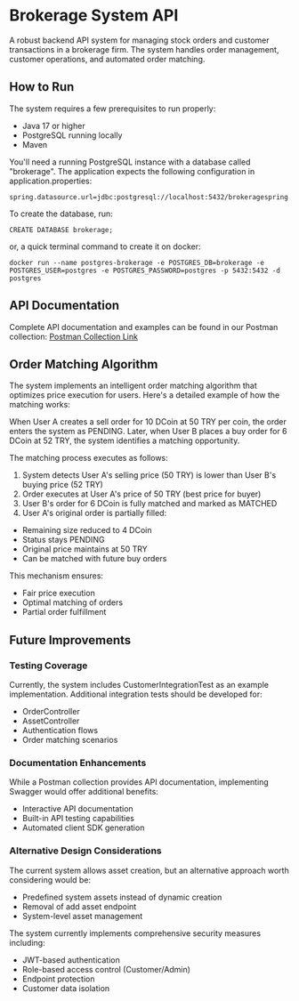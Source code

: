 # Brokerage System API

A robust backend API system for managing stock orders and customer transactions in a brokerage firm. The system handles order management, customer operations, and automated order matching.

## How to Run

The system requires a few prerequisites to run properly:

- Java 17 or higher
- PostgreSQL running locally
- Maven

You'll need a running PostgreSQL instance with a database called "brokerage". The application expects the following configuration in application.properties:

```
spring.datasource.url=jdbc:postgresql://localhost:5432/brokeragespring.datasource.username=postgresspring.datasource.password=postgres
```

To create the database, run:

```
CREATE DATABASE brokerage;
```

or, a quick terminal command to create it on docker:

```
docker run --name postgres-brokerage -e POSTGRES_DB=brokerage -e POSTGRES_USER=postgres -e POSTGRES_PASSWORD=postgres -p 5432:5432 -d postgres
```


## API Documentation

Complete API documentation and examples can be found in our Postman collection:
[Postman Collection Link](https://lunar-astronaut-666046.postman.co/workspace/Brokerage-API~a3cce0b0-0ca6-4be5-8d97-ed9733b60335/collection/17012533-e1f6ad49-4e82-4dab-8383-6045686e0170?action=share&creator=17012533)<br>

## Order Matching Algorithm

The system implements an intelligent order matching algorithm that optimizes price execution for users. Here's a detailed example of how the matching works:

When User A creates a sell order for 10 DCoin at 50 TRY per coin, the order enters the system as PENDING. Later, when User B places a buy order for 6 DCoin at 52 TRY, the system identifies a matching opportunity.

The matching process executes as follows:

1. System detects User A's selling price (50 TRY) is lower than User B's buying price (52 TRY)
1. Order executes at User A's price of 50 TRY (best price for buyer)
1. User B's order for 6 DCoin is fully matched and marked as MATCHED
1. User A's original order is partially filled:

- Remaining size reduced to 4 DCoin
- Status stays PENDING
- Original price maintains at 50 TRY
- Can be matched with future buy orders

This mechanism ensures:

- Fair price execution
- Optimal matching of orders
- Partial order fulfillment

## Future Improvements
### Testing Coverage

Currently, the system includes CustomerIntegrationTest as an example implementation. Additional integration tests should be developed for:
- OrderController
- AssetController
- Authentication flows
- Order matching scenarios

### Documentation Enhancements

While a Postman collection provides API documentation, implementing Swagger would offer additional benefits:
- Interactive API documentation
- Built-in API testing capabilities
- Automated client SDK generation

### Alternative Design Considerations

The current system allows asset creation, but an alternative approach worth considering would be:

- Predefined system assets instead of dynamic creation
- Removal of add asset endpoint
- System-level asset management


The system currently implements comprehensive security measures including:

- JWT-based authentication
- Role-based access control (Customer/Admin)
- Endpoint protection
- Customer data isolation
